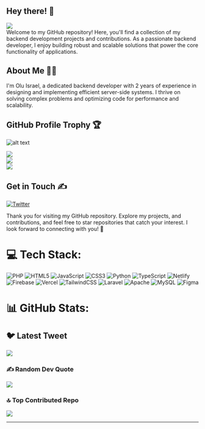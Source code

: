 ## Hey there! 👋
[![](https://visitcount.itsvg.in/api?id=Olu-Israel&icon=0&color=0)](https://visitcount.itsvg.in)<br>
Welcome to my GitHub repository! Here, you'll find a collection of my backend development projects and contributions. As a passionate backend developer, I enjoy building robust and scalable solutions that power the core functionality of applications.

## About Me 👨‍💻
I'm Olu Israel, a dedicated backend developer with 2 years of experience in designing and implementing efficient server-side systems. I thrive on solving complex problems and optimizing code for performance and scalability.

## GitHub Profile Trophy 🏆

![alt text][logo]

[logo]: https://github-profile-trophy.vercel.app/?username=Olu-Israel&theme=dark_lover
![](https://github-readme-stats.vercel.app/api?username=Olu-Israel&theme=dark&hide_border=false&include_all_commits=false&count_private=false)<br/>
![](https://github-readme-streak-stats.herokuapp.com/?user=Olu-Israel&theme=dark&hide_border=false)<br/>
![](https://github-readme-stats.vercel.app/api/top-langs/?username=Olu-Israel&theme=dark&hide_border=false&include_all_commits=false&count_private=false&layout=compact)

## Get in Touch ✍

[![Twitter](https://img.shields.io/badge/Twitter-%231DA1F2.svg?logo=Twitter&logoColor=white)](https://twitter.com/tokiisrael) 







Thank you for visiting my GitHub repository. Explore my projects, and contributions, and feel free to star repositories that catch your interest. I look forward to connecting with you! 💪














# 💻 Tech Stack:
![PHP](https://img.shields.io/badge/php-%23777BB4.svg?style=for-the-badge&logo=php&logoColor=white) ![HTML5](https://img.shields.io/badge/html5-%23E34F26.svg?style=for-the-badge&logo=html5&logoColor=white) ![JavaScript](https://img.shields.io/badge/javascript-%23323330.svg?style=for-the-badge&logo=javascript&logoColor=%23F7DF1E) ![CSS3](https://img.shields.io/badge/css3-%231572B6.svg?style=for-the-badge&logo=css3&logoColor=white) ![Python](https://img.shields.io/badge/python-3670A0?style=for-the-badge&logo=python&logoColor=ffdd54) ![TypeScript](https://img.shields.io/badge/typescript-%23007ACC.svg?style=for-the-badge&logo=typescript&logoColor=white) ![Netlify](https://img.shields.io/badge/netlify-%23000000.svg?style=for-the-badge&logo=netlify&logoColor=#00C7B7) ![Firebase](https://img.shields.io/badge/firebase-%23039BE5.svg?style=for-the-badge&logo=firebase) ![Vercel](https://img.shields.io/badge/vercel-%23000000.svg?style=for-the-badge&logo=vercel&logoColor=white) ![TailwindCSS](https://img.shields.io/badge/tailwindcss-%2338B2AC.svg?style=for-the-badge&logo=tailwind-css&logoColor=white) ![Laravel](https://img.shields.io/badge/laravel-%23FF2D20.svg?style=for-the-badge&logo=laravel&logoColor=white) ![Apache](https://img.shields.io/badge/apache-%23D42029.svg?style=for-the-badge&logo=apache&logoColor=white) ![MySQL](https://img.shields.io/badge/mysql-%2300f.svg?style=for-the-badge&logo=mysql&logoColor=white) 	![Figma](https://img.shields.io/badge/figma-%23F24E1E.svg?style=for-the-badge&logo=figma&logoColor=white)
# 📊 GitHub Stats:


## 🐦 Latest Tweet
[![](https://gtce.itsvg.in/api?username=tokiisrael)](https://github.com/VishwaGauravIn/github-twitter-card-embed)

### ✍️ Random Dev Quote
![](https://quotes-github-readme.vercel.app/api?type=horizontal&theme=radical)

### 🔝 Top Contributed Repo
![](https://github-contributor-stats.vercel.app/api?username=Olu-Israel&limit=5&theme=dark&combine_all_yearly_contributions=true)

---





